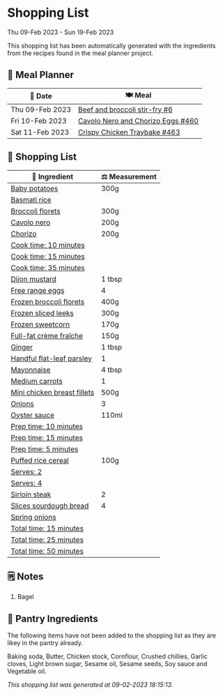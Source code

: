 # Shopping List

Thu 09-Feb 2023 - Sun 19-Feb 2023

This shopping list has been automatically generated with the ingredients from the recipes found in the meal planner project.

## 📅 Meal Planner

|📅 Date| 🍽️ Meal|
|----|----|
|Thu 09-Feb 2023|[Beef and broccoli stir-fry #6](https://github.com/jcallaghan/The-Cookbook/issues/6)|
|Fri 10-Feb 2023|[Cavolo Nero and Chorizo Eggs #460](https://github.com/jcallaghan/The-Cookbook/issues/460)|
|Sat 11-Feb 2023|[Crispy Chicken Traybake #463](https://github.com/jcallaghan/The-Cookbook/issues/463)|

## 🛒 Shopping List

| 🍌 Ingredient| ⚖️ Measurement|
|----------|-----------|
|[Baby potatoes](https://www.sainsburys.co.uk/gol-ui/SearchResults/Baby%20potatoes)|300g|
|[Basmati rice](https://www.sainsburys.co.uk/gol-ui/SearchResults/Basmati%20rice)||
|[Broccoli florets](https://www.sainsburys.co.uk/gol-ui/SearchResults/Broccoli%20florets)|300g|
|[Cavolo nero](https://www.sainsburys.co.uk/gol-ui/SearchResults/Cavolo%20nero)|200g|
|[Chorizo](https://www.sainsburys.co.uk/gol-ui/SearchResults/Chorizo)|200g|
|[Cook time: 10 minutes](https://www.sainsburys.co.uk/gol-ui/SearchResults/Cook%20time:%2010%20minutes)||
|[Cook time: 15 minutes](https://www.sainsburys.co.uk/gol-ui/SearchResults/Cook%20time:%2015%20minutes)||
|[Cook time: 35 minutes](https://www.sainsburys.co.uk/gol-ui/SearchResults/Cook%20time:%2035%20minutes)||
|[Dijon mustard](https://www.sainsburys.co.uk/gol-ui/SearchResults/Dijon%20mustard)|1 tbsp|
|[Free range eggs](https://www.sainsburys.co.uk/gol-ui/SearchResults/Free%20range%20eggs)|4|
|[Frozen broccoli florets](https://www.sainsburys.co.uk/gol-ui/SearchResults/Frozen%20broccoli%20florets)|400g|
|[Frozen sliced leeks](https://www.sainsburys.co.uk/gol-ui/SearchResults/Frozen%20sliced%20leeks)|300g|
|[Frozen sweetcorn](https://www.sainsburys.co.uk/gol-ui/SearchResults/Frozen%20sweetcorn)|170g|
|[Full-fat crème fraîche](https://www.sainsburys.co.uk/gol-ui/SearchResults/Full-fat%20crème%20fraîche)|150g|
|[Ginger](https://www.sainsburys.co.uk/gol-ui/SearchResults/Ginger)|1 tbsp|
|[Handful flat-leaf parsley](https://www.sainsburys.co.uk/gol-ui/SearchResults/Handful%20flat-leaf%20parsley)|1|
|[Mayonnaise](https://www.sainsburys.co.uk/gol-ui/SearchResults/Mayonnaise)|4 tbsp|
|[Medium carrots](https://www.sainsburys.co.uk/gol-ui/SearchResults/Medium%20carrots)|1|
|[Mini chicken breast fillets](https://www.sainsburys.co.uk/gol-ui/SearchResults/Mini%20chicken%20breast%20fillets)|500g|
|[Onions](https://www.sainsburys.co.uk/gol-ui/SearchResults/Onions)|3|
|[Oyster sauce](https://www.sainsburys.co.uk/gol-ui/SearchResults/Oyster%20sauce)|110ml|
|[Prep time: 10 minutes](https://www.sainsburys.co.uk/gol-ui/SearchResults/Prep%20time:%2010%20minutes)||
|[Prep time: 15 minutes](https://www.sainsburys.co.uk/gol-ui/SearchResults/Prep%20time:%2015%20minutes)||
|[Prep time: 5 minutes](https://www.sainsburys.co.uk/gol-ui/SearchResults/Prep%20time:%205%20minutes)||
|[Puffed rice cereal](https://www.sainsburys.co.uk/gol-ui/SearchResults/Puffed%20rice%20cereal)|100g|
|[Serves: 2](https://www.sainsburys.co.uk/gol-ui/SearchResults/Serves:%202)||
|[Serves: 4](https://www.sainsburys.co.uk/gol-ui/SearchResults/Serves:%204)||
|[Sirloin steak](https://www.sainsburys.co.uk/gol-ui/SearchResults/Sirloin%20steak)|2|
|[Slices sourdough bread](https://www.sainsburys.co.uk/gol-ui/SearchResults/Slices%20sourdough%20bread)|4|
|[Spring onions](https://www.sainsburys.co.uk/gol-ui/SearchResults/Spring%20onions)||
|[Total time: 15 minutes](https://www.sainsburys.co.uk/gol-ui/SearchResults/Total%20time:%2015%20minutes)||
|[Total time: 25 minutes](https://www.sainsburys.co.uk/gol-ui/SearchResults/Total%20time:%2025%20minutes)||
|[Total time: 50 minutes](https://www.sainsburys.co.uk/gol-ui/SearchResults/Total%20time:%2050%20minutes)||

## 🗒️ Notes

1. Bagel

## 🏪 Pantry Ingredients

The following items have not been added to the shopping list as they are likey in the pantry already.

Baking soda, Butter, Chicken stock, Cornflour, Crushed chillies, Garlic cloves, Light brown sugar, Sesame oil, Sesame seeds, Soy sauce and Vegetable oil.


_This shopping list was generated at 09-02-2023 18:15:13._